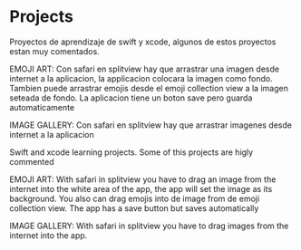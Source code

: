 # Projects
Proyectos de aprendizaje de swift y xcode, algunos de estos proyectos estan muy comentados. 

EMOJI ART: Con safari en splitview hay que arrastrar una imagen desde internet a la aplicacion, la applicacion colocara la imagen como fondo. Tambien puede arrastrar emojis desde el emoji collection view a la imagen seteada de fondo. La aplicacion tiene un boton save pero guarda automaticamente

IMAGE GALLERY: Con safari en splitview hay que arrastrar imagenes desde internet a la aplicacion

Swift and xcode learning projects.
Some of this projects are higly commented

EMOJI ART: With safari in splitview you have to drag an image from the internet into the white area of the app, the app will set the image as its background. You also can drag emojis into de image from de emoji collection view. The app has a save button but saves automatically 

IMAGE GALLERY: With safari in splitview you have to drag images from the internet into the app.
